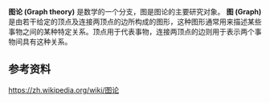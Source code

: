  **图论 (Graph theory)** 是数学的一个分支，图是图论的主要研究对象。 **图 (Graph)** 是由若干给定的顶点及连接两顶点的边所构成的图形，这种图形通常用来描述某些事物之间的某种特定关系。顶点用于代表事物，连接两顶点的边则用于表示两个事物间具有这种关系。

## 参考资料

 <https://zh.wikipedia.org/wiki/图论> 

